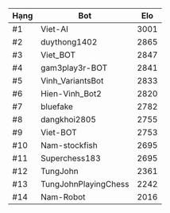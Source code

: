 Hạng|Bot|Elo
---|---|---
#1|Viet-AI|3001
#2|duythong1402|2865
#3|Viet_BOT|2847
#4|gam3play3r-BOT|2841
#5|Vinh_VariantsBot|2833
#6|Hien-Vinh_Bot2|2820
#7|bluefake|2782
#8|dangkhoi2805|2755
#9|Viet-BOT|2753
#10|Nam-stockfish|2695
#11|Superchess183|2695
#12|TungJohn|2361
#13|TungJohnPlayingChess|2242
#14|Nam-Robot|2016
